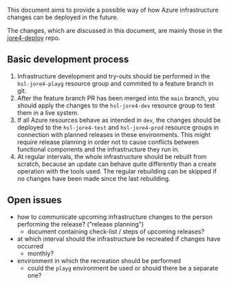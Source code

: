 This document aims to provide a possible way of how Azure infrastructure changes can be deployed in the future.

The changes, which are discussed in this document, are mainly those in the [jore4-deploy](https://github.com/HSLdevcom/jore4-deploy) repo.

Basic development process
-------------------------

1. Infrastructure development and try-outs should be performed in the `hsl-jore4-playg` resource group and commited to a feature branch in git.
1. After the feature branch PR has been merged into the `main` branch, you should apply the changes to the `hsl-jore4-dev` resource group to test them in a live system.
1. If all Azure resources behave as intended in `dev`, the changes should be deployed to the `hsl-jore4-test` and `hsl-jore4-prod` resource groups in connection with planned releases in these environments.
   This might require release planning in order not to cause conflicts between functional components and the infrastructure they run in.
1. At regular intervals, the whole infrastructure should be rebuilt from scratch, because an update can behave quite differently than a create operation
   with the tools used. The regular rebuilding can be skipped if no changes have been made since the last rebuilding.

Open issues
-----------

- how to communicate upcoming infrastructure changes to the person performing the release? ("release planning")
  - document containing check-list / steps of upcoming releases?
- at which interval should the infrastructure be recreated if changes have occurred
  - monthly?
- environment in which the recreation should be performed
  - could the `playg` environment be used or should there be a separate one?
